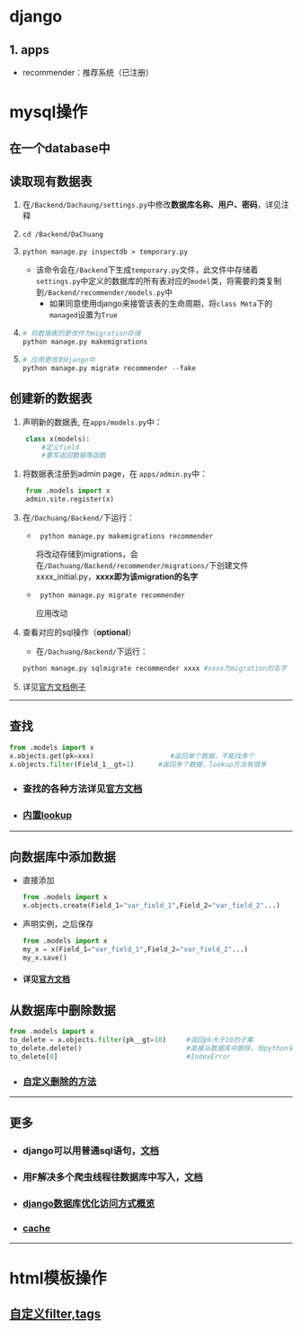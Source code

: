 # django
##  1. <a name='apps'></a>apps
- recommender：推荐系统（已注册）

# mysql操作

**在一个database中**
---

##  读取现有数据表
1. 在```/Backend/Dachaung/settings.py```中修改**数据库名称、用户、密码**，详见注释
2. ```
   cd /Backend/DaChuang
   ```
3. ```
   python manage.py inspectdb > temporary.py 
   ```
   - 该命令会在```/Backend```下生成```temporary.py```文件，此文件中存储着```settings.py```中定义的数据库的所有表对应的```model```类，将需要的类复制到```/Backend/recommender/models.py```中
     - 如果同意使用django来接管该表的生命周期，将```class Meta```下的```managed```设置为```True```
4. ```python
   # 将数据表的更改作为migration存储
   python manage.py makemigrations 
   ```
5. ```python
   # 应用更改到django中
   python manage.py migrate recommender --fake
   ```

##  创建新的数据表
1. 声明新的数据表,
在```apps/models.py```中：
```python
    class x(models):
        #定义field
        #重写返回数据等函数
```
1. 将数据表注册到admin page，在
```apps/admin.py```中：
```python
    from .models import x
    admin.site.register(x)
```

3. 在```/Dachuang/Backend/```下运行：
    - ```
       python manage.py makemigrations recommender
      ```
      将改动存储到migrations，会在```/Dachuang/Backend/recommender/migrations/```下创建文件xxxx_initial.py，**xxxx即为该migration的名字**
    - ```
       python manage.py migrate recommender
      ```
      应用改动

4. 查看对应的sql操作（**optional**）
     - 在```/Dachuang/Backend/```下运行：
      ```python
      python manage.py sqlmigrate recommender xxxx #xxxx为migration的名字
      ```

5. 详见[官方文档例子](https://docs.djangoproject.com/en/3.1/intro/tutorial02/#activating-models)
  
---
## 查找
```python
from .models import x
x.objects.get(pk=xxx)                   #返回单个数据，不能找多个
x.objects.filter(Field_1__gt=1)      #返回多个数据，lookup方法有很多 
```
- ### 查找的各种方法详见[官方文档](https://docs.djangoproject.com/en/3.1/topics/db/queries/#field-lookups-intro)
- ### [内置lookup](https://docs.djangoproject.com/en/3.1/ref/models/querysets/#field-lookups)
---
## 向数据库中添加数据
- 直接添加
    ```python
    from .models import x
    x.objects.create(Field_1="var_field_1",Field_2="var_field_2"...)
    ```
- 声明实例，之后保存
    ```python
    from .models import x
    my_x = x(Field_1="var_field_1",Field_2="var_field_2"...)
    my_x.save()
    ```
- #### 详见[官方文档](https://docs.djangoproject.com/en/3.1/ref/models/instances/)

## 从数据库中删除数据
```python
from .models import x
to_delete = x.objects.filter(pk__gt=10)     #返回pk大于10的子集
to_delete.delete()                          #直接从数据库中删除，但python实例仍然存在，其中数据已经被删除
to_delete[0]                                #IndexError
```
- ### [自定义删除的方法](https://docs.djangoproject.com/en/3.1/topics/db/queries/#topics-db-queries-delete)
---
## 更多
- ### django可以用普通sql语句，[文档](https://docs.djangoproject.com/en/3.1/topics/db/sql/)

- ### 用F解决多个爬虫线程往数据库中写入，[文档](https://docs.djangoproject.com/en/3.1/ref/models/expressions/)

- ### [django数据库优化访问方式概览](https://docs.djangoproject.com/en/3.1/topics/db/optimization/)

- ### [cache](https://docs.djangoproject.com/en/3.1/topics/cache/#the-per-site-cache)

***

# html模板操作

## [自定义filter,tags](https://docs.djangoproject.com/en/3.1/howto/custom-lookups/)
